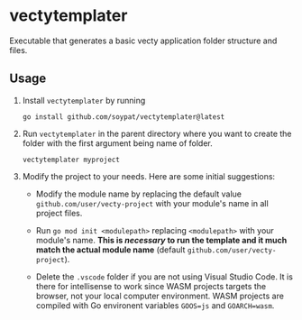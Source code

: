 # vectytemplater
Executable that generates a basic vecty application folder structure and files.

## Usage
1. Install `vectytemplater` by running

    ```shell
    go install github.com/soypat/vectytemplater@latest
    ```

2. Run `vectytemplater` in the parent directory where you want to create the folder with the first argument being name of folder.

    ```shell
    vectytemplater myproject
    ```

3. Modify the project to your needs. Here are some initial suggestions:

    * Modify the module name by replacing the default value `github.com/user/vecty-project` with your module's name in all project files.

    * Run `go mod init <modulepath>` replacing `<modulepath>` with your module's name. **This is _necessary_ to run the template and it much match the actual module name** (default `github.com/user/vecty-project`).

    * Delete the `.vscode` folder if you are not using Visual Studio Code. It is there for intellisense to work since WASM projects targets the browser, not your local computer environment. WASM projects are compiled with Go environent variables `GOOS=js` and `GOARCH=wasm`.
